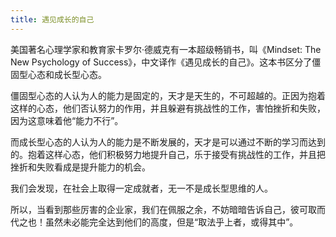 ```yaml
---
title: 遇见成长的自己
---
```


美国著名心理学家和教育家卡罗尔·德威克有一本超级畅销书，叫《Mindset: The New Psychology of Success》，中文译作《遇见成长的自己》。这本书区分了僵固型心态和成长型心态。


僵固型心态的人认为人的能力是固定的，天才是天生的，不可超越的。正因为抱着这样的心态，他们否认努力的作用，并且躲避有挑战性的工作，害怕挫折和失败，因为这意味着他“能力不行”。


而成长型心态的人认为人的能力是不断发展的，天才是可以通过不断的学习而达到的。抱着这样心态，他们积极努力地提升自己，乐于接受有挑战性的工作，并且把挫折和失败看成是提升能力的机会。


我们会发现，在社会上取得一定成就者，无一不是成长型思维的人。


所以，当看到那些厉害的企业家，我们在佩服之余，不妨暗暗告诉自己，彼可取而代之也！虽然未必能完全达到他们的高度，但是“取法乎上者，或得其中”。
